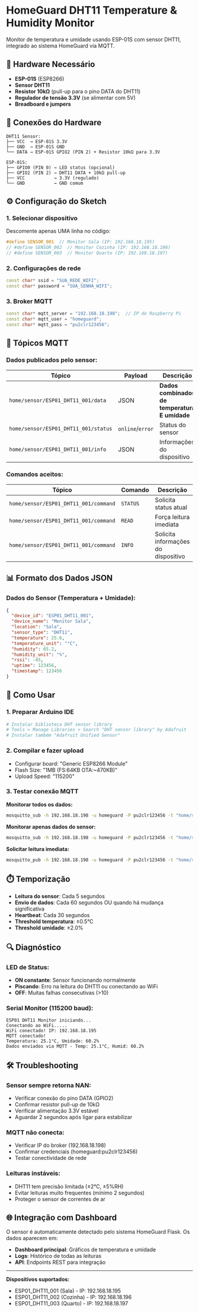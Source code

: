 # HomeGuard DHT11 Temperature & Humidity Monitor

Monitor de temperatura e umidade usando ESP-01S com sensor DHT11, integrado ao sistema HomeGuard via MQTT.

## 🔧 Hardware Necessário

- **ESP-01S** (ESP8266)
- **Sensor DHT11** 
- **Resistor 10kΩ** (pull-up para o pino DATA do DHT11)
- **Regulador de tensão 3.3V** (se alimentar com 5V)
- **Breadboard e jumpers**

## 📐 Conexões do Hardware

```
DHT11 Sensor:
├── VCC  → ESP-01S 3.3V
├── GND  → ESP-01S GND
└── DATA → ESP-01S GPIO2 (PIN 2) + Resistor 10kΩ para 3.3V

ESP-01S:
├── GPIO0 (PIN 0) → LED status (opcional)
├── GPIO2 (PIN 2) → DHT11 DATA + 10kΩ pull-up
├── VCC           → 3.3V (regulado)
└── GND           → GND comum
```

## ⚙️ Configuração do Sketch

### 1. **Selecionar dispositivo**
Descomente apenas UMA linha no código:

```cpp
#define SENSOR_001  // Monitor Sala (IP: 192.168.18.195)
// #define SENSOR_002  // Monitor Cozinha (IP: 192.168.18.196)  
// #define SENSOR_003  // Monitor Quarto (IP: 192.168.18.197)
```

### 2. **Configurações de rede**
```cpp
const char* ssid = "SUA_REDE_WIFI";
const char* password = "SUA_SENHA_WIFI";
```

### 3. **Broker MQTT**
```cpp
const char* mqtt_server = "192.168.18.198";  // IP do Raspberry Pi
const char* mqtt_user = "homeguard";
const char* mqtt_pass = "pu2clr123456";
```

## 📡 Tópicos MQTT

### **Dados publicados pelo sensor:**

| Tópico | Payload | Descrição |
|--------|---------|-----------|
| `home/sensor/ESP01_DHT11_001/data` | JSON | **Dados combinados de temperatura E umidade** |
| `home/sensor/ESP01_DHT11_001/status` | `online`/`error` | Status do sensor |
| `home/sensor/ESP01_DHT11_001/info` | JSON | Informações do dispositivo |

### **Comandos aceitos:**

| Tópico | Comando | Descrição |
|--------|---------|-----------|
| `home/sensor/ESP01_DHT11_001/command` | `STATUS` | Solicita status atual |
| `home/sensor/ESP01_DHT11_001/command` | `READ` | Força leitura imediata |
| `home/sensor/ESP01_DHT11_001/command` | `INFO` | Solicita informações do dispositivo |

## 📊 Formato dos Dados JSON

### **Dados do Sensor (Temperatura + Umidade):**
```json
{
  "device_id": "ESP01_DHT11_001",
  "device_name": "Monitor Sala",
  "location": "Sala",
  "sensor_type": "DHT11",
  "temperature": 25.6,
  "temperature_unit": "°C",
  "humidity": 65.2,
  "humidity_unit": "%",
  "rssi": -45,
  "uptime": 123456,
  "timestamp": 123456
}
```

## 🚀 Como Usar

### 1. **Preparar Arduino IDE**
```bash
# Instalar biblioteca DHT sensor library
# Tools > Manage Libraries > Search "DHT sensor library" by Adafruit
# Instalar também "Adafruit Unified Sensor"
```

### 2. **Compilar e fazer upload**
- Configurar board: "Generic ESP8266 Module"
- Flash Size: "1MB (FS:64KB OTA:~470KB)"
- Upload Speed: "115200"

### 3. **Testar conexão MQTT**

**Monitorar todos os dados:**
```bash
mosquitto_sub -h 192.168.18.198 -u homeguard -P pu2clr123456 -t "home/sensor/ESP01_DHT11_001/+" -v
```

**Monitorar apenas dados do sensor:**
```bash
mosquitto_sub -h 192.168.18.198 -u homeguard -P pu2clr123456 -t "home/sensor/ESP01_DHT11_001/data" -v
```

**Solicitar leitura imediata:**
```bash
mosquitto_pub -h 192.168.18.198 -u homeguard -P pu2clr123456 -t "home/sensor/ESP01_DHT11_001/command" -m "READ"
```

## ⏱️ Temporização

- **Leitura do sensor**: Cada 5 segundos
- **Envio de dados**: Cada 60 segundos OU quando há mudança significativa
- **Heartbeat**: Cada 30 segundos
- **Threshold temperatura**: ±0.5°C
- **Threshold umidade**: ±2.0%

## 🔍 Diagnóstico

### **LED de Status:**
- **ON constante**: Sensor funcionando normalmente
- **Piscando**: Erro na leitura do DHT11 ou conectando ao WiFi
- **OFF**: Muitas falhas consecutivas (>10)

### **Serial Monitor (115200 baud):**
```
ESP01 DHT11 Monitor iniciando...
Conectando ao WiFi.....
WiFi conectado! IP: 192.168.18.195
MQTT conectado!
Temperatura: 25.1°C, Umidade: 60.2%
Dados enviados via MQTT - Temp: 25.1°C, Humid: 60.2%
```

## 🛠️ Troubleshooting

### **Sensor sempre retorna NAN:**
- Verificar conexão do pino DATA (GPIO2)
- Confirmar resistor pull-up de 10kΩ
- Verificar alimentação 3.3V estável
- Aguardar 2 segundos após ligar para estabilizar

### **MQTT não conecta:**
- Verificar IP do broker (192.168.18.198)
- Confirmar credenciais (homeguard:pu2clr123456)
- Testar conectividade de rede

### **Leituras instáveis:**
- DHT11 tem precisão limitada (±2°C, ±5%RH)
- Evitar leituras muito frequentes (mínimo 2 segundos)
- Proteger o sensor de correntes de ar

## 🌐 Integração com Dashboard

O sensor é automaticamente detectado pelo sistema HomeGuard Flask. Os dados aparecem em:

- **Dashboard principal**: Gráficos de temperatura e umidade
- **Logs**: Histórico de todas as leituras
- **API**: Endpoints REST para integração

---

**Dispositivos suportados:**
- ESP01_DHT11_001 (Sala) - IP: 192.168.18.195
- ESP01_DHT11_002 (Cozinha) - IP: 192.168.18.196  
- ESP01_DHT11_003 (Quarto) - IP: 192.168.18.197
